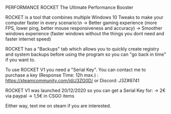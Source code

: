 PERFORMANCE ROCKET 
The Ultimate Performance Booster 

ROCKET is a tool that combines multiple Windows 10 Tweaks to make your computer faster in every scenario:\n
-> Better gaming experience (more FPS, lower ping, better mouse responsiveness and accuracy)
-> Smoother windows experience (faster windows without the things you dont need and faster internet speed)

ROCKET has a "Backups" tab which allows you to quickly create registry and system backups before using the program so you can "go back in time" if you want to. 

To use ROCKET V1 you need a "Serial Key". You can contact me to purchase a key (Response Time: 12h max.) : https://steamcommunity.com/id/J3ZG0D/ or Discord: J3Z#8741

ROCKET V1 was launched 20/12/2020 so you can get a Serial Key for:
-> 2€ via paypal
-> 1,5€ in CSGO items

Either way, text me on steam if you are interested.

